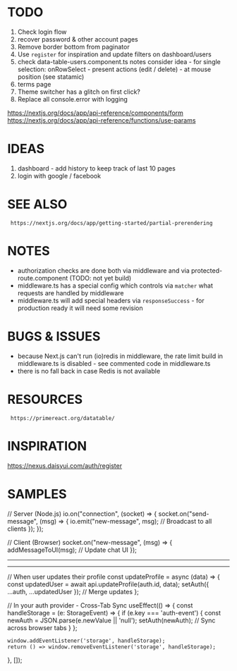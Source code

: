 # TODO

1. Check login flow
2. recover password & other account pages
3. Remove border bottom from paginator
4. Use `register` for inspiration and update filters on dashboard/users 
5. check data-table-users.component.ts notes
     consider idea - for single selection: onRowSelect - present actions (edit / delete) - at mouse position (see statamic)
6. terms page
7. Theme switcher has a glitch on first click?
8. Replace all console.error with logging


https://nextjs.org/docs/app/api-reference/components/form
https://nextjs.org/docs/app/api-reference/functions/use-params
   
# IDEAS

1. dashboard - add history to keep track of last 10 pages
2. login with google / facebook

# SEE ALSO

     https://nextjs.org/docs/app/getting-started/partial-prerendering

# NOTES

- authorization checks are done both via middleware and via protected-route.component (TODO: not yet build)
- middleware.ts has a special config which controls via `matcher` what requests are handled by middleware
- middleware.ts will add special headers via `responseSuccess` - for production ready it will need some revision

# BUGS & ISSUES

- because Next.js can't run (io)redis in middleware, the rate limit build in middleware.ts is disabled - see commented code in middleware.ts
- there is no fall back in case Redis is not available

# RESOURCES

     https://primereact.org/datatable/

# INSPIRATION

https://nexus.daisyui.com/auth/register

# SAMPLES

// Server (Node.js)
io.on("connection", (socket) => {
socket.on("send-message", (msg) => {
io.emit("new-message", msg); // Broadcast to all clients
});
});

// Client (Browser)
socket.on("new-message", (msg) => {
addMessageToUI(msg); // Update chat UI
});

-------------------------

<Notice type="error" message="Testing error layout" />

<Notice type="warning" message="Testing error layout" />

<Notice type="loading" />

<Notice type="info" message="Testing info layout" />

<Notice type="success" message="Testing info layout" />


-------------------------

// When user updates their profile
const updateProfile = async (data) => {
const updatedUser = await api.updateProfile(auth.id, data);
setAuth({ ...auth, ...updatedUser }); // Merge updates
};

// In your auth provider - Cross-Tab Sync
useEffect(() => {
const handleStorage = (e: StorageEvent) => {
if (e.key === 'auth-event') {
const newAuth = JSON.parse(e.newValue || 'null');
setAuth(newAuth); // Sync across browser tabs
}
};

    window.addEventListener('storage', handleStorage);
    return () => window.removeEventListener('storage', handleStorage);
}, []);